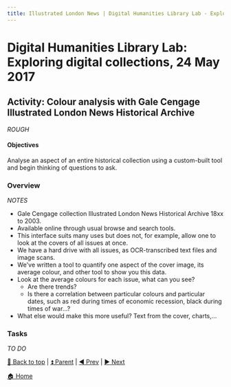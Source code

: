 ```yaml
---
title: Illustrated London News | Digital Humanities Library Lab - Exploring digital collections, 24 May 2017
---
```


# Digital Humanities Library Lab: Exploring digital collections, 24 May 2017


## Activity: Colour analysis with Gale Cengage Illustrated London News Historical Archive

_ROUGH_

#### Objectives
Analyse an aspect of an entire historical collection using a custom-built tool and begin thinking of questions to ask.

### Overview
_NOTES_
- Gale Cengage collection Illustrated London News Historical Archive 18xx to 2003. 
- Available online through usual browse and search tools.
- This interface suits many uses but does not, for example, allow one to look at the covers of all issues at once.
- We have a hard drive with all issues, as OCR-transcribed text files and image scans.
- We've written a tool to quantify one aspect of the cover image, its average colour, and other tool to show you this data.
- Look at the average colours for each issue, what can you see?
  * Are there trends?
  * Is there a correlation between particular colours and particular dates, such as red during times of economic recession, black during times of war...?
- What else would make this more useful? Text from the cover, charts,...

### Tasks
_TO DO_



[:arrow_up_small: Back to top](#activity-colour-analysi-with-galecengage-illustrated-london-news-historical-archive) | [:arrow_double_up: Parent](index.html) | [:arrow_backward: Prev](jstorta.html) | [:arrow_forward: Next](wrapping.html)

[:house: Home](/)
